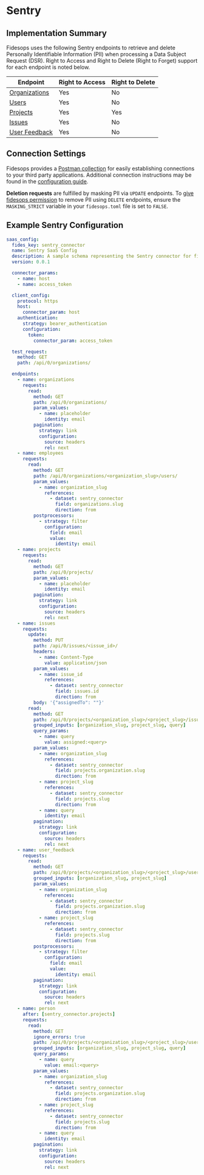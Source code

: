 # Sentry

## Implementation Summary
Fidesops uses the following Sentry endpoints to retrieve and delete Personally Identifiable Information (PII) when processing a Data Subject Request (DSR). Right to Access and Right to Delete (Right to Forget) support for each endpoint is noted below.

|Endpoint | Right to Access | Right to Delete |
|----|----|----|
|[Organizations](https://docs.sentry.io/api/organizations/list-your-organizations/) | Yes | No |
|[Users](https://docs.sentry.io/api/organizations/list-an-organizations-users/) | Yes | No |
|[Projects](https://docs.sentry.io/api/organizations/list-an-organizations-projects/) | Yes | Yes |
|[Issues](https://docs.sentry.io/api/events/list-a-projects-issues/) | Yes | No |
|[User Feedback](https://docs.sentry.io/api/projects/list-a-projects-user-feedback/) | Yes | No |



## Connection Settings
Fidesops provides a [Postman collection](../../postman/using_postman.md) for easily establishing connections to your third party applications. Additional connection instructions may be found in the [configuration guide](../saas_config.md).

**Deletion requests** are fulfilled by masking PII via `UPDATE` endpoints. To [give fidesops permission](../../guides/configuration_reference.md#configuration-variable-reference) to remove PII using `DELETE` endpoints, ensure the `MASKING_STRICT` variable in your `fidesops.toml` file is set to `FALSE`. 

## Example Sentry Configuration
```yaml
saas_config:
  fides_key: sentry_connector
  name: Sentry SaaS Config
  description: A sample schema representing the Sentry connector for fidesops
  version: 0.0.1

  connector_params:
    - name: host
    - name: access_token

  client_config:
    protocol: https
    host:
      connector_param: host
    authentication:
      strategy: bearer_authentication
      configuration:
        token:
          connector_param: access_token

  test_request:
    method: GET
    path: /api/0/organizations/

  endpoints:
    - name: organizations
      requests:
        read:
          method: GET
          path: /api/0/organizations/
          param_values:
            - name: placeholder
              identity: email
          pagination:
            strategy: link
            configuration:
              source: headers
              rel: next
    - name: employees
      requests:
        read:
          method: GET
          path: /api/0/organizations/<organization_slug>/users/
          param_values:
            - name: organization_slug
              references:
                - dataset: sentry_connector
                  field: organizations.slug
                  direction: from
          postprocessors:
            - strategy: filter
              configuration:
                field: email
                value:
                  identity: email
    - name: projects
      requests:
        read:
          method: GET
          path: /api/0/projects/
          param_values:
            - name: placeholder
              identity: email
          pagination:
            strategy: link
            configuration:
              source: headers
              rel: next
    - name: issues
      requests:
        update:
          method: PUT
          path: /api/0/issues/<issue_id>/
          headers:
            - name: Content-Type
              value: application/json
          param_values:
            - name: issue_id
              references:
                - dataset: sentry_connector
                  field: issues.id
                  direction: from
          body: '{"assignedTo": ""}'
        read:
          method: GET
          path: /api/0/projects/<organization_slug>/<project_slug>/issues/
          grouped_inputs: [organization_slug, project_slug, query]
          query_params:
            - name: query
              value: assigned:<query>
          param_values:
            - name: organization_slug
              references:
                - dataset: sentry_connector
                  field: projects.organization.slug
                  direction: from
            - name: project_slug
              references:
                - dataset: sentry_connector
                  field: projects.slug
                  direction: from
            - name: query
              identity: email
          pagination:
            strategy: link
            configuration:
              source: headers
              rel: next
    - name: user_feedback
      requests:
        read:
          method: GET
          path: /api/0/projects/<organization_slug>/<project_slug>/user-feedback/
          grouped_inputs: [organization_slug, project_slug]
          param_values:
            - name: organization_slug
              references:
                - dataset: sentry_connector
                  field: projects.organization.slug
                  direction: from
            - name: project_slug
              references:
                - dataset: sentry_connector
                  field: projects.slug
                  direction: from
          postprocessors:
            - strategy: filter
              configuration:
                field: email
                value:
                  identity: email
          pagination:
            strategy: link
            configuration:
              source: headers
              rel: next
    - name: person
      after: [sentry_connector.projects]
      requests:
        read:
          method: GET
          ignore_errors: true
          path: /api/0/projects/<organization_slug>/<project_slug>/users/
          grouped_inputs: [organization_slug, project_slug, query]
          query_params:
            - name: query
              value: email:<query>
          param_values:
            - name: organization_slug
              references:
                - dataset: sentry_connector
                  field: projects.organization.slug
                  direction: from
            - name: project_slug
              references:
                - dataset: sentry_connector
                  field: projects.slug
                  direction: from
            - name: query
              identity: email
          pagination:
            strategy: link
            configuration:
              source: headers
              rel: next
```